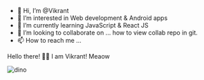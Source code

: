 - 👋 Hi, I’m @Vikrant
- 👀 I’m interested in Web development & Android apps
- 🌱 I’m currently learning JavaScript & React JS
- 💞️ I’m looking to collaborate on ... how to view collab repo in git.
- 📫 How to reach me ...

Hello there! 👋🏻 I am Vikrant! Meaow

![dino](https://user-images.githubusercontent.com/85709371/128565402-c69e4ea1-00f0-4a60-a690-1eeca9ad684d.gif)


<!---
Vikrant-V28/Vikrant-V28 is a ✨ special ✨ repository because its `README.md` (this file) appears on your GitHub profile.
You can click the Preview link to take a look at your changes.
--->
